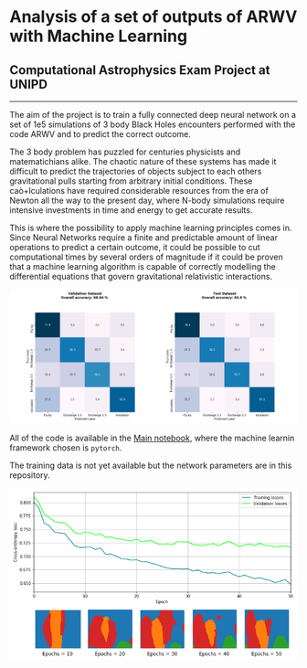 # Analysis of a set of outputs of ARWV with Machine Learning
## Computational Astrophysics Exam Project at UNIPD
***

The aim of the project is to train a fully connected deep neural network on a set of 1e5 simulations of 3 body Black Holes encounters
performed with the code ARWV and to predict the correct outcome.

The 3 body problem has puzzled for centuries physicists and matematichians alike. The chaotic nature of these systems has made it difficult 
to predict the trajectories of objects subject to each others gravitational pulls starting from arbitrary initial conditions.
These caò+lculations have required considerable resources from the era of Newton all the way to the present day, 
where N-body simulations require intensive investments in time and energy to get accurate results.

This is where the possibility to apply machine learning principles comes in. Since Neural Networks require a finite and predictable amount of linear operations to 
predict a certain outcome, it could be possible to cut computational times by several orders of magnitude if it could be proven that a machine learning algorithm is 
capable of correctly modelling the differential equations that govern gravitational relativistic interactions.

![Confusion matrix](net_out.png)

All of the code is available in the [Main notebook](Computaional_astrophysics_project.ipynb), where the machine learnin framework chosen is `pytorch`.

The training data is not yet available but the network parameters are in this repository.


![Topo.ogy Vs training](topology_vs_training.png)

